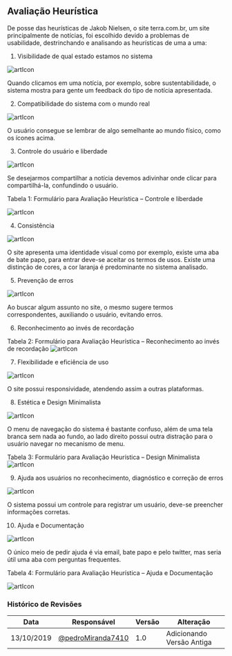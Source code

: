 

## **Avaliação Heurística**
De posse das heurísticas de Jakob Nielsen, o site terra.com.br, um site principalmente
de notícias, foi escolhido devido a problemas de usabilidade, destrinchando e analisando as
heurísticas de uma a uma:

1. Visibilidade de qual estado estamos no sistema

![artIcon](../../img/Av_Heuristica/AH_01.png)

Quando clicamos em uma notícia, por exemplo, sobre sustentabilidade, o sistema
mostra para gente um feedback do tipo de notícia apresentada.

2. Compatibilidade do sistema com o mundo real

![artIcon](../../img/Av_Heuristica/AH_02.png)

O usuário consegue se lembrar de algo semelhante ao mundo físico, como os ícones
acima.

3. Controle do usuário e liberdade

![artIcon](../../img/Av_Heuristica/AH_03.png)

Se desejarmos compartilhar a notícia devemos adivinhar onde clicar para
compartilhá-la, confundindo o usuário.

Tabela 1: Formulário para Avaliação Heurística – Controle e liberdade

![artIcon](../../img/Av_Heuristica/AH_04.png)

4. Consistência

![artIcon](../../img/Av_Heuristica/AH_05.png)

O site apresenta uma identidade visual como por exemplo, existe uma aba de bate
papo, para entrar deve-se aceitar os termos de usos. Existe uma distinção de cores, a cor
laranja é predominante no sistema analisado.

5. Prevenção de erros

![artIcon](../../img/Av_Heuristica/AH_06.png)

Ao buscar algum assunto no site, o mesmo sugere termos correspondentes,
auxiliando o usuário, evitando erros.

6. Reconhecimento ao invés de recordação

Tabela 2: Formulário para Avaliação Heurística – Reconhecimento ao invés de recordação
![artIcon](../../img/Av_Heuristica/AH_07.png)

7. Flexibilidade e eficiência de uso

![artIcon](../../img/Av_Heuristica/AH_08.png)

O site possui responsividade, atendendo assim a outras plataformas.

8. Estética e Design Minimalista

![artIcon](../../img/Av_Heuristica/AH_09.png)

O menu de navegação do sistema é bastante confuso, além de uma tela branca sem
nada ao fundo, ao lado direito possui outra distração para o usuário navegar no mecanismo de
menu.

Tabela 3: Formulário para Avaliação Heurística – Design Minimalista
![artIcon](../../img/Av_Heuristica/AH_10.png)

9. Ajuda aos usuários no reconhecimento, diagnóstico e correção de erros

![artIcon](../../img/Av_Heuristica/AH_11.png)

O sistema possui um controle para registrar um usuário, deve-se preencher
informações corretas.

10. Ajuda e Documentação

![artIcon](../../img/Av_Heuristica/AH_12.png)

O único meio de pedir ajuda é via email, bate papo e pelo twitter, mas seria útil uma
aba com perguntas frequentes.

Tabela 4: Formulário para Avaliação Heurística – Ajuda e Documentação

![artIcon](../../img/Av_Heuristica/AH_13.png)



### **Histórico de Revisões**

Data | Responsável | Versão | Alteração 
---- | ----------- | ------ | ---------
13/10/2019 | [@pedroMiranda7410](http://github.com/pedroMiranda7410) | 1.0 | Adicionando Versão Antiga |